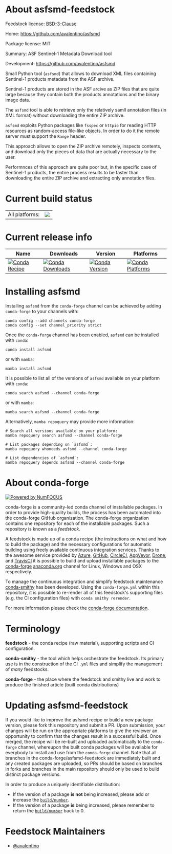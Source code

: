 About asfsmd-feedstock
======================

Feedstock license: [BSD-3-Clause](https://github.com/conda-forge/asfsmd-feedstock/blob/main/LICENSE.txt)

Home: https://github.com/avalentino/asfsmd

Package license: MIT

Summary: ASF Sentinel-1 Metadata Download tool

Development: https://github.com/avalentino/asfsmd

Small Python tool (`asfsmd`) that allows to download XML files containing
Sentinel-1 products metadata from the ASF archive.

Sentinel-1 products are stored in the ASF arcive as ZIP files that are
quite large because they contain both the products annotations and the
binary image data.

The `asfsmd` tool is able to retrieve only the relatively samll annotation
files (in XML format) without downloading the entire ZIP archive.

`asfsmd` exploits Python packages like `fsspec` or `httpio` for reading HTTP
resources as random-access file-like objects. In order to do it the remote
server must support the `Range` header.

This approach allows to open the ZIP archive remotely, inspects contents, and
download only the pieces of data that are actually necessary to the user.

Performnces of this approach are quite poor but, in the specific case of
Sentinel-1 products, the entire process results to be faster than downloading
the entire ZIP archive and extracting only annotation files.


Current build status
====================


<table><tr><td>All platforms:</td>
    <td>
      <a href="https://dev.azure.com/conda-forge/feedstock-builds/_build/latest?definitionId=21105&branchName=main">
        <img src="https://dev.azure.com/conda-forge/feedstock-builds/_apis/build/status/asfsmd-feedstock?branchName=main">
      </a>
    </td>
  </tr>
</table>

Current release info
====================

| Name | Downloads | Version | Platforms |
| --- | --- | --- | --- |
| [![Conda Recipe](https://img.shields.io/badge/recipe-asfsmd-green.svg)](https://anaconda.org/conda-forge/asfsmd) | [![Conda Downloads](https://img.shields.io/conda/dn/conda-forge/asfsmd.svg)](https://anaconda.org/conda-forge/asfsmd) | [![Conda Version](https://img.shields.io/conda/vn/conda-forge/asfsmd.svg)](https://anaconda.org/conda-forge/asfsmd) | [![Conda Platforms](https://img.shields.io/conda/pn/conda-forge/asfsmd.svg)](https://anaconda.org/conda-forge/asfsmd) |

Installing asfsmd
=================

Installing `asfsmd` from the `conda-forge` channel can be achieved by adding `conda-forge` to your channels with:

```
conda config --add channels conda-forge
conda config --set channel_priority strict
```

Once the `conda-forge` channel has been enabled, `asfsmd` can be installed with `conda`:

```
conda install asfsmd
```

or with `mamba`:

```
mamba install asfsmd
```

It is possible to list all of the versions of `asfsmd` available on your platform with `conda`:

```
conda search asfsmd --channel conda-forge
```

or with `mamba`:

```
mamba search asfsmd --channel conda-forge
```

Alternatively, `mamba repoquery` may provide more information:

```
# Search all versions available on your platform:
mamba repoquery search asfsmd --channel conda-forge

# List packages depending on `asfsmd`:
mamba repoquery whoneeds asfsmd --channel conda-forge

# List dependencies of `asfsmd`:
mamba repoquery depends asfsmd --channel conda-forge
```


About conda-forge
=================

[![Powered by
NumFOCUS](https://img.shields.io/badge/powered%20by-NumFOCUS-orange.svg?style=flat&colorA=E1523D&colorB=007D8A)](https://numfocus.org)

conda-forge is a community-led conda channel of installable packages.
In order to provide high-quality builds, the process has been automated into the
conda-forge GitHub organization. The conda-forge organization contains one repository
for each of the installable packages. Such a repository is known as a *feedstock*.

A feedstock is made up of a conda recipe (the instructions on what and how to build
the package) and the necessary configurations for automatic building using freely
available continuous integration services. Thanks to the awesome service provided by
[Azure](https://azure.microsoft.com/en-us/services/devops/), [GitHub](https://github.com/),
[CircleCI](https://circleci.com/), [AppVeyor](https://www.appveyor.com/),
[Drone](https://cloud.drone.io/welcome), and [TravisCI](https://travis-ci.com/)
it is possible to build and upload installable packages to the
[conda-forge](https://anaconda.org/conda-forge) [anaconda.org](https://anaconda.org/)
channel for Linux, Windows and OSX respectively.

To manage the continuous integration and simplify feedstock maintenance
[conda-smithy](https://github.com/conda-forge/conda-smithy) has been developed.
Using the ``conda-forge.yml`` within this repository, it is possible to re-render all of
this feedstock's supporting files (e.g. the CI configuration files) with ``conda smithy rerender``.

For more information please check the [conda-forge documentation](https://conda-forge.org/docs/).

Terminology
===========

**feedstock** - the conda recipe (raw material), supporting scripts and CI configuration.

**conda-smithy** - the tool which helps orchestrate the feedstock.
                   Its primary use is in the construction of the CI ``.yml`` files
                   and simplify the management of *many* feedstocks.

**conda-forge** - the place where the feedstock and smithy live and work to
                  produce the finished article (built conda distributions)


Updating asfsmd-feedstock
=========================

If you would like to improve the asfsmd recipe or build a new
package version, please fork this repository and submit a PR. Upon submission,
your changes will be run on the appropriate platforms to give the reviewer an
opportunity to confirm that the changes result in a successful build. Once
merged, the recipe will be re-built and uploaded automatically to the
`conda-forge` channel, whereupon the built conda packages will be available for
everybody to install and use from the `conda-forge` channel.
Note that all branches in the conda-forge/asfsmd-feedstock are
immediately built and any created packages are uploaded, so PRs should be based
on branches in forks and branches in the main repository should only be used to
build distinct package versions.

In order to produce a uniquely identifiable distribution:
 * If the version of a package **is not** being increased, please add or increase
   the [``build/number``](https://docs.conda.io/projects/conda-build/en/latest/resources/define-metadata.html#build-number-and-string).
 * If the version of a package **is** being increased, please remember to return
   the [``build/number``](https://docs.conda.io/projects/conda-build/en/latest/resources/define-metadata.html#build-number-and-string)
   back to 0.

Feedstock Maintainers
=====================

* [@avalentino](https://github.com/avalentino/)

